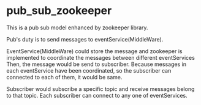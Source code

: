 # pub_sub_zookeeper
This is a pub sub model enhanced by zookeeper library.

Pub's duty is to send messages to eventService(MiddleWare).

EventService(MiddleWare) could store the message and zookeeper is implemented to coordinate the messages between different eventServices
Then, the message would be send to subscriber. Because messages in each eventService have been coordinated, so the subscriber can
connected to each of them, it would be same.

Subscriber would subscribe a specific topic and receive messages belong to that topic. Each subscriber can connect to any one of
eventServices.
